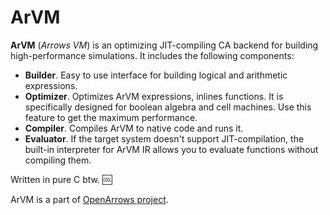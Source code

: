 # ArVM

**ArVM** (_Arrows VM_) is an optimizing JIT-compiling CA backend for building high-performance simulations. It includes the following components:
* **Builder**. Easy to use interface for building logical and arithmetic expressions.
* **Optimizer**. Optimizes ArVM expressions, inlines functions. It is specifically designed for boolean algebra and cell machines. Use this feature to get the maximum performance.
* **Compiler**. Compiles ArVM to native code and runs it.
* **Evaluator**. If the target system doesn't support JIT-compilation, the built-in interpreter for ArVM IR allows you to evaluate functions without compiling them.

Written in pure C btw. :cool:

ArVM is a part of [OpenArrows project](https://github.com/OpenArrows).